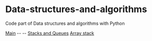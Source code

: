 # Data-structures-and-algorithms
Code part of Data structures and algorithms with Python

[Main](https://github.com/firdavsxon/data-structure-and-algorithms/blob/master/main.py "Main practice menu")
    --
    --
    [Stacks and Queues](https://github.com/firdavsxon/data-structure-and-algorithms/tree/master/Stack_and_Queues "Stacks and Queues with Pyhton")
        [Array stack](https://github.com/firdavsxon/data-structure-and-algorithms/blob/master/Stack_and_Queues/stack_array.py "Stack implementation with arrays")
        
